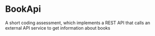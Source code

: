 # BookApi
A short coding assessment, which implements a REST API that calls an external API service to get information about books

